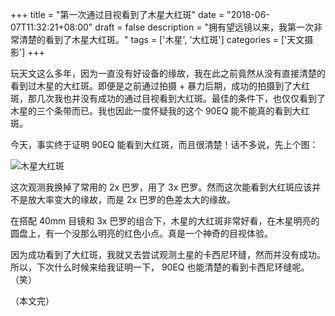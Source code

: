 +++
title = "第一次通过目视看到了木星大红斑"
date = "2018-06-07T11:32:21+08:00"
draft = false
description = "拥有望远镜以来，我第一次非常清楚的看到了木星大红斑。"
tags = ['木星', '大红斑']
categories = ['天文摄影']
+++

玩天文这么多年，因为一直没有好设备的缘故，我在此之前竟然从没有直接清楚的看到过木星的大红斑。即便是之前通过拍摄 + 暴力后期，成功的拍摄到了大红斑，那几次我也并没有成功的通过目视看到大红斑。最佳的条件下，也仅仅看到了木星的三个条带而已。我也因此一度怀疑我的这个 90EQ 能不能真的看到大红斑。

<!--more-->

今天，事实终于证明 90EQ 能看到大红斑，而且很清楚！话不多说，先上个图：

![木星大红斑](/images/redspot_20180606.png)

这次观测我换掉了常用的 2x 巴罗，用了 3x 巴罗。然而这次能看到大红斑应该并不是放大率变大的缘故，而是 2x 巴罗的色差太大的缘故。

在搭配 40mm 目镜和 3x 巴罗的组合下，木星的大红斑非常好看，在木星明亮的圆盘上，有一个没那么明亮的红色小点。真是一个神奇的目视体验。

因为成功看到了大红斑，我就又去尝试观测土星的卡西尼环缝，然而并没有成功。所以，下次什么时候来给我证明一下， 90EQ 也能清楚的看到卡西尼环缝呢。（笑）

（本文完）
